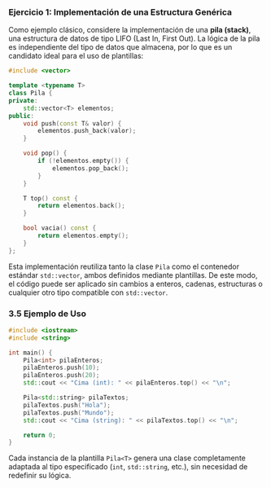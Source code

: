 ### Ejercicio 1: Implementación de una Estructura Genérica

Como ejemplo clásico, considere la implementación de una **pila (stack)**, una estructura de datos de tipo LIFO (Last In, First Out). La lógica de la pila es independiente del tipo de datos que almacena, por lo que es un candidato ideal para el uso de plantillas:

```cpp
#include <vector>

template <typename T>
class Pila {
private:
    std::vector<T> elementos;
public:
    void push(const T& valor) {
        elementos.push_back(valor);
    }

    void pop() {
        if (!elementos.empty()) {
            elementos.pop_back();
        }
    }

    T top() const {
        return elementos.back();
    }

    bool vacia() const {
        return elementos.empty();
    }
};
```

Esta implementación reutiliza tanto la clase `Pila` como el contenedor estándar `std::vector`, ambos definidos mediante plantillas. De este modo, el código puede ser aplicado sin cambios a enteros, cadenas, estructuras o cualquier otro tipo compatible con `std::vector`.


### 3.5 Ejemplo de Uso

```cpp
#include <iostream>
#include <string>

int main() {
    Pila<int> pilaEnteros;
    pilaEnteros.push(10);
    pilaEnteros.push(20);
    std::cout << "Cima (int): " << pilaEnteros.top() << "\n";

    Pila<std::string> pilaTextos;
    pilaTextos.push("Hola");
    pilaTextos.push("Mundo");
    std::cout << "Cima (string): " << pilaTextos.top() << "\n";

    return 0;
}
```

Cada instancia de la plantilla `Pila<T>` genera una clase completamente adaptada al tipo especificado (`int`, `std::string`, etc.), sin necesidad de redefinir su lógica.

